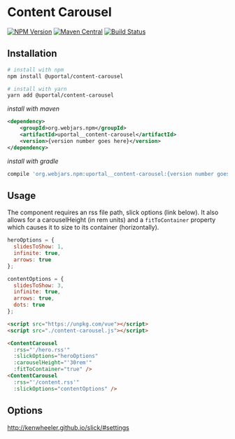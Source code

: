 # Content Carousel

[![NPM Version](https://img.shields.io/npm/v/@uportal/content-carousel.svg)](https://www.npmjs.com/package/@uportal/content-carousel)
[![Maven Central](https://maven-badges.herokuapp.com/maven-central/org.webjars.npm/uportal__content-carousel/badge.svg)](https://maven-badges.herokuapp.com/maven-central/org.webjars.npm/uportal__content-carousel)
[![Build Status](https://travis-ci.org/uPortal-contrib/uPortal-web-components.svg?branch=master)](https://travis-ci.org/uPortal-contrib/uPortal-web-components)

## Installation

```bash
# install with npm
npm install @uportal/content-carousel

# install with yarn
yarn add @uportal/content-carousel
```

_install with maven_

```xml
<dependency>
    <groupId>org.webjars.npm</groupId>
    <artifactId>uportal__content-carousel</artifactId>
    <version>{version number goes here}</version>
</dependency>
```

_install with gradle_

```gradle
compile 'org.webjars.npm:uportal__content-carousel:{version number goes here}'
```

## Usage

The component requires an rss file path, slick options (link below). It also allows for a carouselHeight (in rem units) and a `fitToContainer` property which causes it to size to its container (horizontally).

```javascript
heroOptions = {
  slidesToShow: 1,
  infinite: true,
  arrows: true
};

contentOptions = {
  slidesToShow: 3,
  infinite: true,
  arrows: true,
  dots: true
};
```

```html
<script src="https://unpkg.com/vue"></script>
<script src="./content-carousel.js"></script>

<ContentCarousel
  :rss="'/hero.rss'"
  :slickOptions="heroOptions"
  :carouselHeight="'30rem'"
  :fitToContainer="true" />
<ContentCarousel
  :rss="'/content.rss'"
  :slickOptions="contentOptions" />
```

## Options

<http://kenwheeler.github.io/slick/#settings>
